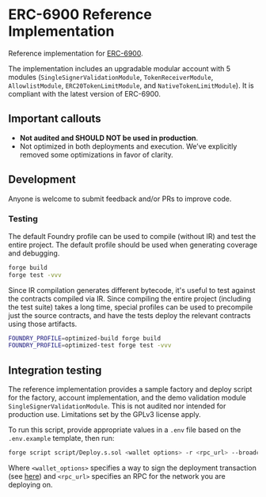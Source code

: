 # ERC-6900 Reference Implementation

Reference implementation for [ERC-6900](https://eips.ethereum.org/EIPS/eip-6900).

The implementation includes an upgradable modular account with 5 modules (`SingleSignerValidationModule`, `TokenReceiverModule`, `AllowlistModule`, `ERC20TokenLimitModule`, and `NativeTokenLimitModule`). It is compliant with the latest version of ERC-6900.

## Important callouts

- **Not audited and SHOULD NOT be used in production**.
- Not optimized in both deployments and execution. We’ve explicitly removed some optimizations in favor of clarity.

## Development

Anyone is welcome to submit feedback and/or PRs to improve code.

### Testing

The default Foundry profile can be used to compile (without IR) and test the entire project. The default profile should be used when generating coverage and debugging.

```bash
forge build
forge test -vvv
```

Since IR compilation generates different bytecode, it's useful to test against the contracts compiled via IR. Since compiling the entire project (including the test suite) takes a long time, special profiles can be used to precompile just the source contracts, and have the tests deploy the relevant contracts using those artifacts.

```bash
FOUNDRY_PROFILE=optimized-build forge build
FOUNDRY_PROFILE=optimized-test forge test -vvv
```

## Integration testing

The reference implementation provides a sample factory and deploy script for the factory, account implementation, and the demo validation module `SingleSignerValidationModule`. This is not audited nor intended for production use. Limitations set by the GPLv3 license apply.

To run this script, provide appropriate values in a `.env` file based on the `.env.example` template, then run:

```bash
forge script script/Deploy.s.sol <wallet options> -r <rpc_url> --broadcast
```

Where `<wallet_options>` specifies a way to sign the deployment transaction (see [here](https://book.getfoundry.sh/reference/forge/forge-script#wallet-options---raw)) and `<rpc_url>` specifies an RPC for the network you are deploying on.
